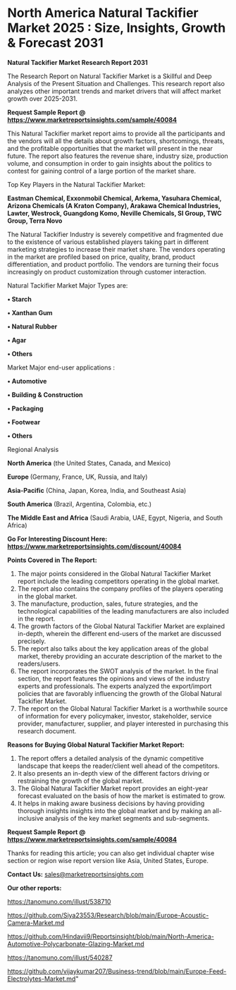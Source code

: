 # North America Natural Tackifier Market 2025 : Size, Insights, Growth & Forecast 2031

<strong>Natural Tackifier Market Research Report 2031</strong>

The Research Report on Natural Tackifier Market is a Skillful and Deep Analysis of the Present Situation and Challenges. This research report also analyzes other important trends and market drivers that will affect market growth over 2025-2031.

<strong>Request Sample Report @ <a href=https://www.marketreportsinsights.com/sample/40084>https://www.marketreportsinsights.com/sample/40084</a></strong>

This Natural Tackifier market report aims to provide all the participants and the vendors will all the details about growth factors, shortcomings, threats, and the profitable opportunities that the market will present in the near future. The report also features the revenue share, industry size, production volume, and consumption in order to gain insights about the politics to contest for gaining control of a large portion of the market share.

Top Key Players in the Natural Tackifier Market:

<strong>Eastman Chemical, Exxonmobil Chemical, Arkema, Yasuhara Chemical, Arizona Chemicals (A Kraton Company), Arakawa Chemical Industries, Lawter, Westrock, Guangdong Komo, Neville Chemicals, SI Group, TWC Group, Terra Novo</strong>

The Natural Tackifier Industry is severely competitive and fragmented due to the existence of various established players taking part in different marketing strategies to increase their market share. The vendors operating in the market are profiled based on price, quality, brand, product differentiation, and product portfolio. The vendors are turning their focus increasingly on product customization through customer interaction.

Natural Tackifier Market Major Types are:

<strong>•  Starch

•  Xanthan Gum

•  Natural Rubber

•  Agar

•  Others</strong>

Market Major end-user applications :

<strong>•  Automotive

•  Building & Construction

•  Packaging

•  Footwear

•  Others</strong>

Regional Analysis

</u><strong><b>North America</b></strong> (the United States, Canada, and Mexico)

<strong><b>Europe </b></strong>(Germany, France, UK, Russia, and Italy)

<strong><b>Asia-Pacific</b></strong> (China, Japan, Korea, India, and Southeast Asia)

<strong><b>South America</b></strong> (Brazil, Argentina, Colombia, etc.)

<strong><b>The Middle East and Africa</b></strong> (Saudi Arabia, UAE, Egypt, Nigeria, and South Africa)

<strong>Go For Interesting Discount Here: <a href=https://www.marketreportsinsights.com/discount/40084>https://www.marketreportsinsights.com/discount/40084</a></strong>

<strong>Points Covered in The Report:</strong>
<ol>
  <li>The major points considered in the Global Natural Tackifier Market report include the leading competitors operating in the global market.</li>
  <li>The report also contains the company profiles of the players operating in the global market.</li>
  <li>The manufacture, production, sales, future strategies, and the technological capabilities of the leading manufacturers are also included in the report.</li>
  <li>The growth factors of the Global Natural Tackifier Market are explained in-depth, wherein the different end-users of the market are discussed precisely.</li>
  <li>The report also talks about the key application areas of the global market, thereby providing an accurate description of the market to the readers/users.</li>
  <li>The report incorporates the SWOT analysis of the market. In the final section, the report features the opinions and views of the industry experts and professionals. The experts analyzed the export/import policies that are favorably influencing the growth of the Global Natural Tackifier Market.</li>
  <li>The report on the Global Natural Tackifier Market is a worthwhile source of information for every policymaker, investor, stakeholder, service provider, manufacturer, supplier, and player interested in purchasing this research document.</li>
</ol>
<strong>Reasons for Buying Global Natural Tackifier Market Report:</strong>

<ol>
  <li>The report offers a detailed analysis of the dynamic competitive landscape that keeps the reader/client well ahead of the competitors.</li>
  <li>It also presents an in-depth view of the different factors driving or restraining the growth of the global market.</li>
  <li>The Global Natural Tackifier Market report provides an eight-year forecast evaluated on the basis of how the market is estimated to grow.</li>
  <li>It helps in making aware business decisions by having providing thorough insights insights into the global market and by making an all-inclusive analysis of the key market segments and sub-segments.</li>
</ol>
<strong>Request Sample Report @ <a href=https://www.marketreportsinsights.com/sample/40084>https://www.marketreportsinsights.com/sample/40084</a></strong>


Thanks for reading this article; you can also get individual chapter wise section or region wise report version like Asia, United States, Europe.

<strong>Contact Us:</strong>
sales@marketreportsinsights.com

<strong>Our other reports:</strong>

<a href=https://tanomuno.com/illust/538710>https://tanomuno.com/illust/538710</a>

<a href=https://github.com/Siya23553/Research/blob/main/Europe-Acoustic-Camera-Market.md>https://github.com/Siya23553/Research/blob/main/Europe-Acoustic-Camera-Market.md</a>

<a href=https://github.com/Hindavii9/Reportsinsight/blob/main/North-America-Automotive-Polycarbonate-Glazing-Market.md>https://github.com/Hindavii9/Reportsinsight/blob/main/North-America-Automotive-Polycarbonate-Glazing-Market.md</a>

<a href=https://tanomuno.com/illust/540287>https://tanomuno.com/illust/540287</a>

<a href=https://github.com/vijaykumar207/Business-trend/blob/main/Europe-Feed-Electrolytes-Market.md>https://github.com/vijaykumar207/Business-trend/blob/main/Europe-Feed-Electrolytes-Market.md</a>"

